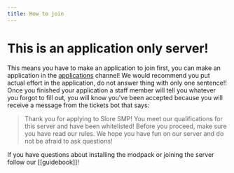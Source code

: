 ```yaml
---
title: How to join
---
```

# This is an application only server!

This means you have to make an application to join first, you can make an application in the [applications](https://discord.com/channels/1221495511354179664/1221498375124553900) channel!
We would recommend you put actual effort in the application, do not answer thing with only one sentence!!
Once you finished your application a staff member will tell you whatever you forgot to fill out, you will know you've been accepted because you will receive a message from the tickets bot that says:
>Thank you for applying to Slore SMP! You meet our qualifications for this server and have been whitelisted! Before you proceed, make sure you have read our rules. We hope you have fun on our server and do not be afraid to ask questions!

If you have questions about installing the modpack or joining the server follow our [[guidebook]]!